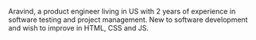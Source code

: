 Aravind, a product engineer living in US with 2 years of experience in software testing and project management. New to software development and wish to improve in HTML, CSS and JS.
